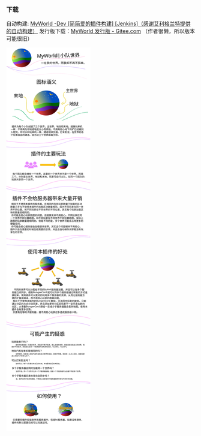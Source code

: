 ### 下载
自动构建: [MyWorld -Dev [简简爱的插件构建] [Jenkins]（感谢艾利格兰特提供的自动构建）](https://ci.pmcs.xyz/job/jian-ai-ai/job/MyWorld/)
发行版下载：[MyWorld 发行版 - Gitee.com](https://gitee.com/jja8/MyWorld/releases) （作者很懒，所以版本可能很旧）


![介绍]( 图片/MyWorld介绍.svg )